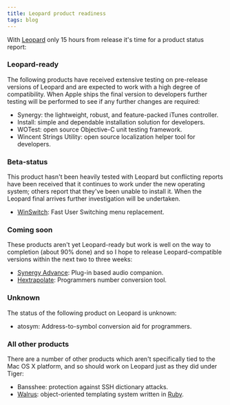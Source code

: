 ```yaml
---
title: Leopard product readiness
tags: blog
---
```


With [Leopard](http://www.wincent.com/knowledge-base/Leopard) only 15 hours from release it's time for a product status report:

### Leopard-ready

The following products have received extensive testing on pre-release versions of Leopard and are expected to work with a high degree of compatibility. When Apple ships the final version to developers further testing will be performed to see if any further changes are required:

-   Synergy: the lightweight, robust, and feature-packed iTunes controller.
-   Install: simple and dependable installation solution for developers.
-   WOTest: open source Objective-C unit testing framework.
-   Wincent Strings Utility: open source localization helper tool for developers.

### Beta-status

This product hasn't been heavily tested with Leopard but conflicting reports have been received that it continues to work under the new operating system; others report that they've been unable to install it. When the Leopard final arrives further investigation will be undertaken.

-   [WinSwitch](http://winswitch.wincent.com/): Fast User Switching menu replacement.

### Coming soon

These products aren't yet Leopard-ready but work is well on the way to completion (about 90% done) and so I hope to release Leopard-compatible versions within the next two to three weeks:

-   [Synergy Advance](http://advance.wincent.com): Plug-in based audio companion.
-   [Hextrapolate](https://hex.wincent.com): Programmers number conversion tool.

### Unknown

The status of the following product on Leopard is unknown:

-   atosym: Address-to-symbol conversion aid for programmers.

### All other products

There are a number of other products which aren't specifically tied to the Mac OS X platform, and so should work on Leopard just as they did under Tiger:

-   Bansshee: protection against SSH dictionary attacks.
-   [Walrus](http://walrus.wincent.com): object-oriented templating system written in [Ruby](http://www.wincent.com/knowledge-base/Ruby).
